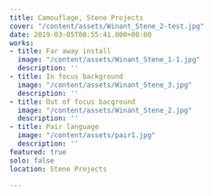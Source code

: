 ```yaml
---
title: Camouflage, Stene Projects
cover: "/content/assets/Winant_Stene_2-test.jpg"
date: 2019-03-05T00:55:41.000+00:00
works:
- title: Far away install
  image: "/content/assets/Winant_Stene_1-1.jpg"
  description: ''
- title: In focus background
  image: "/content/assets/Winant_Stene_3.jpg"
  description: ''
- title: Out of focus bacground
  image: "/content/assets/Winant_Stene_2.jpg"
  description: ''
- title: Pair language
  image: "/content/assets/pair1.jpg"
  description: ''
featured: true
solo: false
location: Stene Projects

---
```

